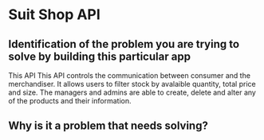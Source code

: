 # Suit Shop API

## Identification of the problem you are trying to solve by building this particular app

This API This API controls the communication between consumer and the merchandiser. It allows users to filter stock by avalaible quantity, total price and size. The managers and admins are able to create, delete and alter any of the products and their information.

## Why is it a problem that needs solving?

 





